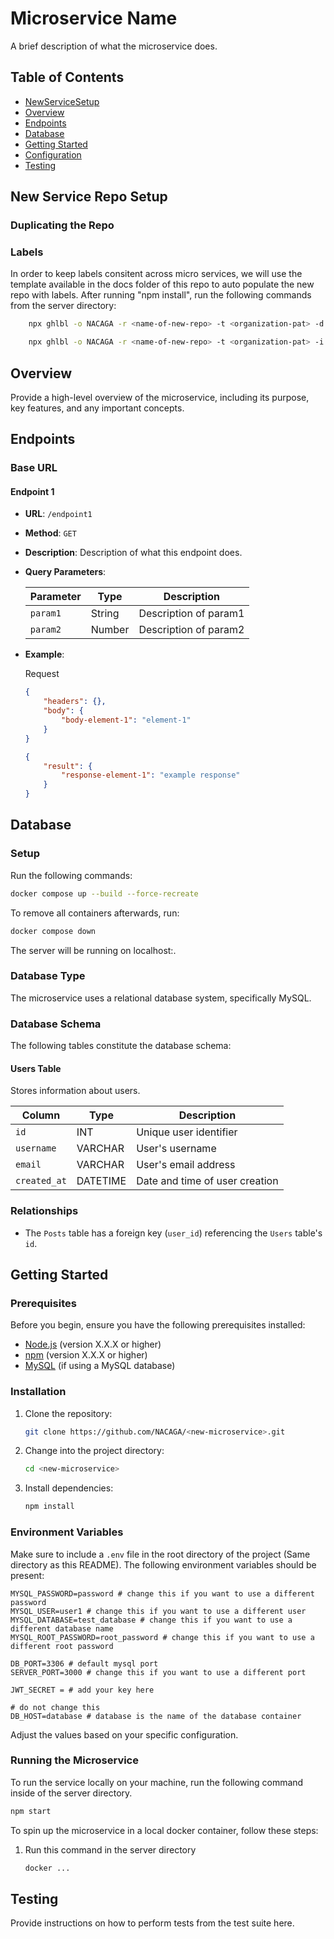# Microservice Name

A brief description of what the microservice does.

## Table of Contents

-   [NewServiceSetup](#new-service-repo-setup)
-   [Overview](#overview)
-   [Endpoints](#endpoints)
-   [Database](#database)
-   [Getting Started](#getting-started)
-   [Configuration](#configuration)
-   [Testing](#testing)

## New Service Repo Setup

### Duplicating the Repo

### Labels

In order to keep labels consitent across micro services, we will use the template available in the docs folder of this repo to auto populate
the new repo with labels. After running "npm install", run the following commands from the server directory:

```bash
    npx ghlbl -o NACAGA -r <name-of-new-repo> -t <organization-pat> -d
```

```bash
    npx ghlbl -o NACAGA -r <name-of-new-repo> -t <organization-pat> -i docs/labels.json
```

## Overview

Provide a high-level overview of the microservice, including its purpose, key features, and any important concepts.

## Endpoints

### Base URL

#### Endpoint 1

-   **URL**: `/endpoint1`
-   **Method**: `GET`
-   **Description**: Description of what this endpoint does.
-   **Query Parameters**:

    | Parameter | Type   | Description           |
    | --------- | ------ | --------------------- |
    | `param1`  | String | Description of param1 |
    | `param2`  | Number | Description of param2 |

-   **Example**:

    Request

    ```json
    {
        "headers": {},
        "body": {
            "body-element-1": "element-1"
        }
    }
    ```

    ```json
    {
        "result": {
            "response-element-1": "example response"
        }
    }
    ```

## Database

### Setup

Run the following commands:

```bash
docker compose up --build --force-recreate
```

To remove all containers afterwards, run:

```bash
docker compose down
```

The server will be running on localhost:<PORT>.

### Database Type

The microservice uses a relational database system, specifically MySQL.

### Database Schema

The following tables constitute the database schema:

#### Users Table

Stores information about users.

| Column       | Type     | Description                    |
| ------------ | -------- | ------------------------------ |
| `id`         | INT      | Unique user identifier         |
| `username`   | VARCHAR  | User's username                |
| `email`      | VARCHAR  | User's email address           |
| `created_at` | DATETIME | Date and time of user creation |

### Relationships

-   The `Posts` table has a foreign key (`user_id`) referencing the `Users` table's `id`.

## Getting Started

### Prerequisites

Before you begin, ensure you have the following prerequisites installed:

-   [Node.js](https://nodejs.org/) (version X.X.X or higher)
-   [npm](https://www.npmjs.com/) (version X.X.X or higher)
-   [MySQL](https://www.mysql.com/) (if using a MySQL database)

### Installation

1. Clone the repository:

    ```bash
    git clone https://github.com/NACAGA/<new-microservice>.git
    ```

2. Change into the project directory:

    ```bash
    cd <new-microservice>
    ```

3. Install dependencies:

    ```bash
    npm install
    ```

### Environment Variables

Make sure to include a `.env` file in the root directory of the project (Same directory as this README). The following environment variables
should be present:

```env
MYSQL_PASSWORD=password # change this if you want to use a different password
MYSQL_USER=user1 # change this if you want to use a different user
MYSQL_DATABASE=test_database # change this if you want to use a different database name
MYSQL_ROOT_PASSWORD=root_password # change this if you want to use a different root password

DB_PORT=3306 # default mysql port
SERVER_PORT=3000 # change this if you want to use a different port

JWT_SECRET = # add your key here

# do not change this
DB_HOST=database # database is the name of the database container
```

Adjust the values based on your specific configuration.

### Running the Microservice

To run the service locally on your machine, run the following command inside of the server directory.

```bash
npm start
```

To spin up the microservice in a local docker container, follow these steps:

1. Run this command in the server directory
    ```bash
    docker ...
    ```

## Testing

Provide instructions on how to perform tests from the test suite here.
